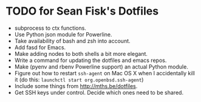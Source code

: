TODO for Sean Fisk's Dotfiles
=============================

* subprocess to ctx functions.
* Use Python json module for Powerline.
* Take availability of bash and zsh into account.
* Add fasd for Emacs.
* Make adding nodes to both shells a bit more elegant.
* Write a command for updating the dotfiles and emacs repos.
* Make (pyenv and rbenv Powerline support) an actual Python module.
* Figure out how to restart `ssh-agent` on Mac OS X when I accidentally kill it (do this: `launchctl start org.openbsd.ssh-agent`)
* Include some things from http://mths.be/dotfiles.
* Get SSH keys under control. Decide which ones need to be shared.
